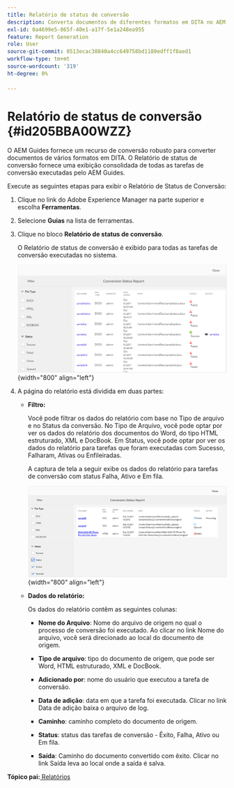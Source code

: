 ```yaml
---
title: Relatório de status de conversão
description: Converta documentos de diferentes formatos em DITA no AEM Guides. Saiba como adicionar filtros e visualizar um relatório de status de conversão.
exl-id: 0a4699e5-865f-40e1-a17f-5e1a248ea955
feature: Report Generation
role: User
source-git-commit: 0513ecac38840a4cc649758bd1180edff1f8aed1
workflow-type: tm+mt
source-wordcount: '319'
ht-degree: 0%

---
```


# Relatório de status de conversão {#id205BBA00WZZ}

O AEM Guides fornece um recurso de conversão robusto para converter documentos de vários formatos em DITA. O Relatório de status de conversão fornece uma exibição consolidada de todas as tarefas de conversão executadas pelo AEM Guides.

Execute as seguintes etapas para exibir o Relatório de Status de Conversão:

1. Clique no link do Adobe Experience Manager na parte superior e escolha **Ferramentas**.

1. Selecione **Guias** na lista de ferramentas.

1. Clique no bloco **Relatório de status de conversão**.

   O Relatório de status de conversão é exibido para todas as tarefas de conversão executadas no sistema.

   ![](images/conversion-status-report.png){width="800" align="left"}

1. A página do relatório está dividida em duas partes:

   - **Filtro:**

     Você pode filtrar os dados do relatório com base no Tipo de arquivo e no Status da conversão. No Tipo de Arquivo, você pode optar por ver os dados do relatório dos documentos do Word, do tipo HTML estruturado, XML e DocBook. Em Status, você pode optar por ver os dados do relatório para tarefas que foram executadas com Sucesso, Falharam, Ativas ou Enfileiradas.

     A captura de tela a seguir exibe os dados do relatório para tarefas de conversão com status Falha, Ativo e Em fila.

     ![](images/conversion-report-failed-active-queued.png){width="800" align="left"}

   - **Dados do relatório:**

     Os dados do relatório contêm as seguintes colunas:

      - **Nome do Arquivo**: Nome do arquivo de origem no qual o processo de conversão foi executado. Ao clicar no link Nome do arquivo, você será direcionado ao local do documento de origem.

      - **Tipo de arquivo**: tipo do documento de origem, que pode ser Word, HTML estruturado, XML e DocBook.

      - **Adicionado por**: nome do usuário que executou a tarefa de conversão.

      - **Data de adição**: data em que a tarefa foi executada. Clicar no link Data de adição baixa o arquivo de log.

      - **Caminho**: caminho completo do documento de origem.

      - **Status**: status das tarefas de conversão - Êxito, Falha, Ativo ou Em fila.

      - **Saída**: Caminho do documento convertido com êxito. Clicar no link Saída leva ao local onde a saída é salva.


**Tópico pai:**[ Relatórios](reports-intro.md)

